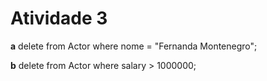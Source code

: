 # Atividade 3

**a** delete from Actor where nome = "Fernanda Montenegro";

**b** delete from Actor where salary > 1000000;


